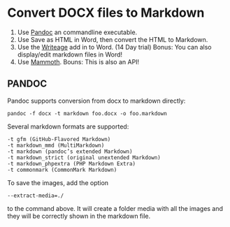 # Convert DOCX files to Markdown

1. Use [Pandoc](#PANDOC) an commandline executable.
2. Use Save as HTML in Word, then convert the HTML to Markdown.
3. Use the [Writeage](https://www.writage.com/) add in to Word. (14 Day trial)  Bonus: You can also display/edit markdown files in Word!
4. Use [Mammoth](https://github.com/mwilliamson/mammoth.js). Bouns: This is also an API!

## PANDOC
Pandoc supports conversion from docx to markdown directly:
```dos
pandoc -f docx -t markdown foo.docx -o foo.markdown
```

Several markdown formats are supported:
```dos
-t gfm (GitHub-Flavored Markdown)  
-t markdown_mmd (MultiMarkdown)  
-t markdown (pandoc’s extended Markdown)  
-t markdown_strict (original unextended Markdown)  
-t markdown_phpextra (PHP Markdown Extra)  
-t commonmark (CommonMark Markdown)  
```

To save the images, add the option 
```dos
--extract-media=./
```
to the command above. It will create a folder media with all the images and they will be correctly shown in the markdown file. 

